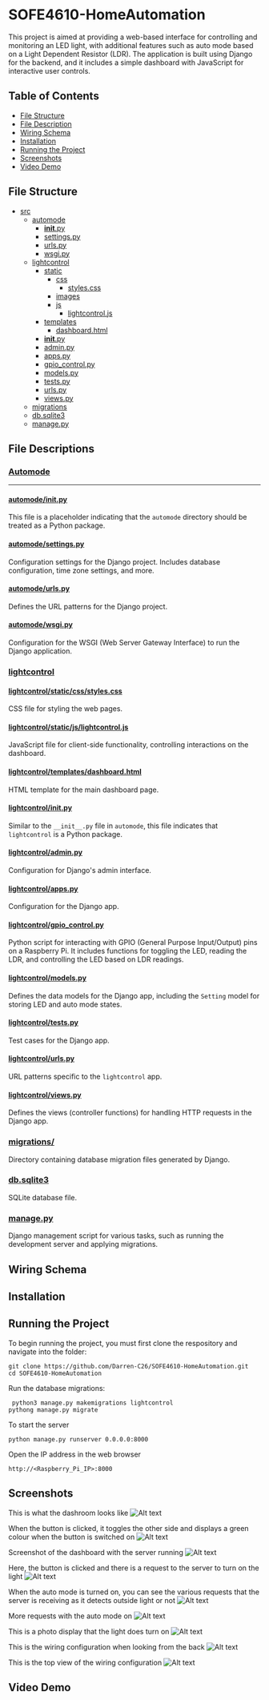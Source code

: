 # SOFE4610-HomeAutomation

This project is aimed at providing a web-based interface for controlling and monitoring an LED light, with additional features such as auto mode based on a Light Dependent Resistor (LDR). The application is built using Django for the backend, and it includes a simple dashboard with JavaScript for interactive user controls.


## Table of Contents
- [File Structure](#file-structure)
- [File Description](#file-descriptions)
- [Wiring Schema](#wiring-schema)
- [Installation](#installation)
- [Running the Project](#running-the-project)
- [Screenshots](#screenshots)
- [Video Demo](#video-demo)

## File Structure

- [src](#src)
  - [automode](#automode)
    - [__init__.py](#automodeinitpy)
    - [settings.py](#automodesettingspy)
    - [urls.py](#automodeurlspy)
    - [wsgi.py](#automodewsgipy)
  - [lightcontrol](#lightcontrol)
    - [static](#lightcontrolstatic)
      - [css](#lightcontrolstaticcss)
        - [styles.css](#lightcontrolstaticcssstylescss)
      - [images](#lightcontrolstaticimages)
      - [js](#lightcontrolstaticjs)
        - [lightcontrol.js](#lightcontrolstaticjslightcontroljs)
    - [templates](#lightcontroltemplates)
      - [dashboard.html](#lightcontroltemplatesdashboardhtml)
    - [__init__.py](#lightcontrolinitpy)
    - [admin.py](#lightcontroladminpy)
    - [apps.py](#lightcontrolappspy)
    - [gpio_control.py](#lightcontrolgpio_controlpy)
    - [models.py](#lightcontrolmodelspy)
    - [tests.py](#lightcontroltestspy)
    - [urls.py](#lightcontrolurlspy)
    - [views.py](#lightcontrolviewspy)
  - [migrations](#migrations)
  - [db.sqlite3](#dbsqlite3)
  - [manage.py](#managepy)

## File Descriptions

### [Automode](src/automode/)
<hr>

#### [automode/__init__.py](src/automode/__init__.py)

This file is a placeholder indicating that the `automode` directory should be treated as a Python package.

#### [automode/settings.py](src/automode/settings.py)

Configuration settings for the Django project. Includes database configuration, time zone settings, and more.

#### [automode/urls.py](src/automode/urls.py)

Defines the URL patterns for the Django project.

#### [automode/wsgi.py](src/automode/wsgi.py)

Configuration for the WSGI (Web Server Gateway Interface) to run the Django application.

### [lightcontrol](src/lightcontrol/)

#### [lightcontrol/static/css/styles.css](src/lightcontrol/static/css/styles.css)

CSS file for styling the web pages.

#### [lightcontrol/static/js/lightcontrol.js](src/lightcontrol/static/js/lightcontrol.js)

JavaScript file for client-side functionality, controlling interactions on the dashboard.

#### [lightcontrol/templates/dashboard.html](src/lightcontrol/templates/dashboard.html)

HTML template for the main dashboard page.

#### [lightcontrol/__init__.py](src/lightcontrol/__init__.py)

Similar to the `__init__.py` file in `automode`, this file indicates that `lightcontrol` is a Python package.

#### [lightcontrol/admin.py](src/lightcontrol/admin.py)

Configuration for Django's admin interface.

#### [lightcontrol/apps.py](src/lightcontrol/apps.py)

Configuration for the Django app.

#### [lightcontrol/gpio_control.py](src/lightcontrol/gpio_control.py)

Python script for interacting with GPIO (General Purpose Input/Output) pins on a Raspberry Pi. It includes functions for toggling the LED, reading the LDR, and controlling the LED based on LDR readings.

#### [lightcontrol/models.py](src/lightcontrol/models.py)

Defines the data models for the Django app, including the `Setting` model for storing LED and auto mode states.

#### [lightcontrol/tests.py](src/lightcontrol/tests.py)

Test cases for the Django app.

#### [lightcontrol/urls.py](src/lightcontrol/urls.py)

URL patterns specific to the `lightcontrol` app.

#### [lightcontrol/views.py](src/lightcontrol/views.py)

Defines the views (controller functions) for handling HTTP requests in the Django app.

### [migrations/](src/migrations)

Directory containing database migration files generated by Django.

### [db.sqlite3](src/db.sqlite3)

SQLite database file.

### [manage.py](src/manage.py)

Django management script for various tasks, such as running the development server and applying migrations.


## Wiring Schema

## Installation

## Running the Project
To begin running the project, you must first clone the respository and navigate into the folder:
```
git clone https://github.com/Darren-C26/SOFE4610-HomeAutomation.git
cd SOFE4610-HomeAutomation
```
  

Run the database migrations:
```
 python3 manage.py makemigrations lightcontrol
pythong manage.py migrate
```
 

To start the server
```
python manage.py runserver 0.0.0.0:8000
```

Open the IP address in the web browser
```
http://<Raspberry_Pi_IP>:8000
```


## Screenshots
This is what the dashroom looks like 
![Alt text](Images/Dashboard.png)

When the button is clicked, it toggles the other side and displays a green colour when the button is switched on
![Alt text](Images/DashboardLightOff.png)

Screenshot of the dashboard with the server running
![Alt text](Images/ServerRunning.png)

Here, the button is clicked and there is a request to the server to turn on the light
![Alt text](Images/ServerLightOn.png)

When the auto mode is turned on, you can see the various requests that the server is receiving as it detects outside light or not
![Alt text](Images/ServerAutoOn.png)

More requests with the auto mode on
![Alt text](Images/AutoModeOn.png)

This is a photo display that the light does turn on
![Alt text](Images/LightOn.jpg)

This is the wiring configuration when looking from the back
![Alt text](Images/WiringBackView.jpg)

This is the top view of the wiring configuration
![Alt text](Images/WIringTopView.jpg)


## Video Demo
